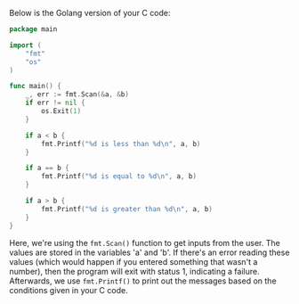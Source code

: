  Below is the Golang version of your C code:

```Go
package main

import (
	"fmt"
	"os"
)

func main() {
	_, err := fmt.Scan(&a, &b)
	if err != nil {
	    os.Exit(1)
	}

	if a < b {
		fmt.Printf("%d is less than %d\n", a, b)
	}

	if a == b {
		fmt.Printf("%d is equal to %d\n", a, b)
	}

	if a > b {
		fmt.Printf("%d is greater than %d\n", a, b)
	}
}
```

Here, we're using the `fmt.Scan()` function to get inputs from the user. The values are stored in the variables 'a' and 'b'. If there's an error reading these values (which would happen if you entered something that wasn't a number), then the program will exit with status 1, indicating a failure.
Afterwards, we use `fmt.Printf()` to print out the messages based on the conditions given in your C code.
